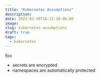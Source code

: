 ```yaml
---
title: "Kubernetes Assumptions"
description:
date: 2023-03-30T16:12:18-06:00
image:
slug: kubernetes-assumptions
draft: true
tags:
  - kubernetes
---
```


foo

- secrets are encrypted
- namespaces are automatically protected
